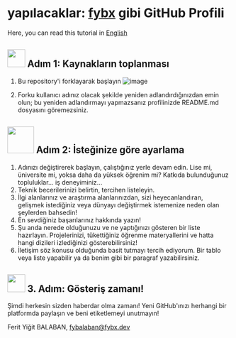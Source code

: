 # yapılacaklar: [fybx](https://github.com/fybx) gibi GitHub Profili

Here, you can read this tutorial in [English](tutorial.md)

## <img src="https://media.tenor.com/7fw1qgKb4MkAAAAi/netherite-pickaxe-minecraft.gif" width=40px> Adım 1: Kaynakların toplanması

1. Bu repository'i forklayarak başlayın
![image](https://github.com/fybx/fybx/assets/41127439/faaee229-8e93-499f-b7dd-81727f2ac6f7)

2. Forku kullanıcı adınız olacak şekilde yeniden adlandırdığınızdan emin olun; bu yeniden adlandırmayı yapmazsanız profilinizde README.md dosyasını göremezsiniz.

## <img src="https://static.wikia.nocookie.net/minecraft_gamepedia/images/6/62/Piston_%28U%29_BE.gif/revision/latest?cb=20191015020837" height=60px> Adım 2: İsteğinize göre ayarlama

1. Adınızı değiştirerek başlayın, çalıştığınız yerle devam edin. Lise mi, üniversite mi, yoksa daha da yüksek öğrenim mi? Katkıda bulunduğunuz topluluklar... iş deneyiminiz...
2. Teknik becerilerinizi belirtin, tercihen listeleyin.
3. İlgi alanlarınız ve araştırma alanlarınızdan, sizi heyecanlandıran, gelişmek istediğiniz veya dünyayı değiştirmek istemenize neden olan şeylerden bahsedin!
4. En sevdiğiniz başarılarınız hakkında yazın!
5. Şu anda nerede olduğunuzu ve ne yaptığınızı gösteren bir liste hazırlayın. Projelerinizi, tükettiğiniz öğrenme materyallerini ve hatta hangi dizileri izlediğinizi gösterebilirsiniz!
6. İletişim söz konusu olduğunda basit tutmayı tercih ediyorum. Bir tablo veya liste yapabilir ya da benim gibi bir paragraf yazabilirsiniz.

## <img src="https://media.tenor.com/5FZwKh3mFH4AAAAi/totem-of-undying-faked-death.gif" width=40px> 3. Adım: Gösteriş zamanı!

Şimdi herkesin sizden haberdar olma zamanı! Yeni GitHub'ınızı herhangi bir platformda paylaşın ve beni etiketlemeyi unutmayın!

Ferit Yiğit BALABAN, <fybalaban@fybx.dev>
